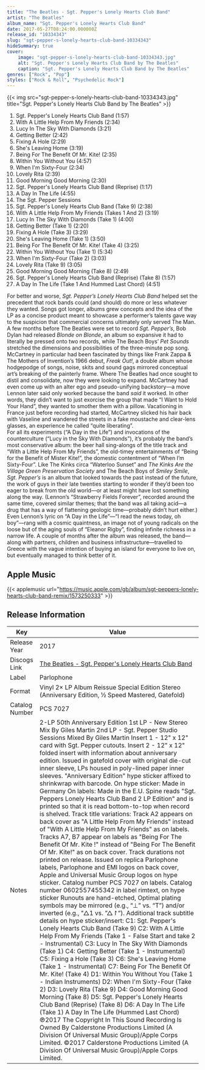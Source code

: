 ```yaml
---
title: "The Beatles - Sgt. Pepper's Lonely Hearts Club Band"
artist: "The Beatles"
album_name: "Sgt. Pepper's Lonely Hearts Club Band"
date: 2017-05-27T08:24:00.000000Z
release_id: "10334343"
slug: "sgt-pepper-s-lonely-hearts-club-band-10334343"
hideSummary: true
cover:
    image: "sgt-pepper-s-lonely-hearts-club-band-10334343.jpg"
    alt: "Sgt. Pepper's Lonely Hearts Club Band by The Beatles"
    caption: "Sgt. Pepper's Lonely Hearts Club Band by The Beatles"
genres: ["Rock", "Pop"]
styles: ["Rock & Roll", "Psychedelic Rock"]
---
```


{{< img src="sgt-pepper-s-lonely-hearts-club-band-10334343.jpg" title="Sgt. Pepper's Lonely Hearts Club Band by The Beatles" >}}

<!-- section break -->

1. Sgt. Pepper's Lonely Hearts Club Band (1:57)
2. With A Little Help From My Friends (2:34)
3. Lucy In The Sky With Diamonds (3:21)
4. Getting Better (2:42)
5. Fixing A Hole (2:29)
6. She's Leaving Home (3:19)
7. Being For The Benefit Of Mr. Kite! (2:35)
8. Within You Without You (4:57)
9. When I'm Sixty-Four (2:34)
10. Lovely Rita (2:39)
11. Good Morning Good Morning (2:30)
12. Sgt. Pepper's Lonely Hearts Club Band (Reprise) (1:17)
13. A Day In The Life (4:55)
14. The Sgt. Pepper Sessions
15. Sgt. Pepper's Lonely Hearts Club Band (Take 9) (2:38)
16. With A Little Help From My Friends (Takes 1 And 2) (3:19)
17. Lucy In The Sky With Diamonds (Take 1) (4:00)
18. Getting Better (Take 1) (2:20)
19. Fixing A Hole (Take 3) (3:29)
20. She's Leaving Home (Take 1) (3:50)
21. Being For The Benefit Of Mr. Kite! (Take 4) (3:25)
22. Within You Without You (Take 1) (5:34)
23. When I'm Sixty-Four (Take 2) (3:03)
24. Lovely Rita (Take 9) (3:05)
25. Good Morning Good Morning (Take 8) (2:49)
26. Sgt. Pepper's Lonely Hearts Club Band (Reprise) (Take 8) (1:57)
27. A Day In The Life (Take 1 And Hummed Last Chord) (4:51)

<!-- section break -->


For better and worse, <i>Sgt. Pepper’s Lonely Hearts Club Band</i> helped set the precedent that rock bands could (and should) do more or less whatever they wanted. Songs got longer, albums grew concepts and the idea of the LP as a concise product meant to showcase a performer’s talents gave way to the suspicion that commercial concerns ultimately only served The Man. A few months before The Beatles were set to record <i>Sgt. Pepper’s</i>, Bob Dylan had released <i>Blonde on Blonde</i>, an album so expansive it had to literally be pressed onto two records, while The Beach Boys’ <i>Pet Sounds</i> stretched the dimensions and possibilities of the three-minute pop song. McCartney in particular had been fascinated by things like Frank Zappa & The Mothers of Invention’s 1966 debut, <i>Freak Out!</i>, a double album whose hodgepodge of songs, noise, skits and sound gags mirrored conceptual art’s breaking of the painterly frame. Where The Beatles had once sought to distil and consolidate, now they were looking to expand. McCartney had even come up with an alter ego and pseudo-unifying backstory—a move Lennon later said only worked because the band <i>said</i> it worked. In other words, they didn’t want to just exorcise the group that made “I Want to Hold Your Hand”, they wanted to smother them with a pillow. Vacationing in France just before recording had started, McCartney slicked his hair back with Vaseline and wandered the streets in a fake moustache and clear-lens glasses, an experience he called “quite liberating”.<br />
For all its experiments (“A Day in the Life”) and invocations of the counterculture (“Lucy in the Sky With Diamonds”), it’s probably the band’s most conservative album: the beer hall sing-alongs of the title track and “With a Little Help From My Friends”, the old-timey entertainments of “Being for the Benefit of Mister Kite!”, the domestic contentment of “When I’m Sixty-Four”. Like The Kinks circa “Waterloo Sunset” and <i>The Kinks Are the Village Green Preservation Society</i> and The Beach Boys of <i>Smiley Smile</i>, <i>Sgt. Pepper’s</i> is an album that looked towards the past instead of the future, the work of guys in their late twenties starting to wonder if they’d been too eager to break from the old world—or at least might have lost something along the way. (Lennon’s “Strawberry Fields Forever”, recorded around the same time, covered similar themes; that the band was all taking acid—a drug that has a way of flattening geologic time—probably didn’t hurt either.) Even Lennon’s lyric on “A Day in the Life”—“I read the news today, oh boy”—rang with a cosmic quaintness, an image not of young radicals on the loose but of the aging souls of “Eleanor Rigby”, finding infinite richness in a narrow life. A couple of months after the album was released, the band—along with partners, children and business infrastructure—travelled to Greece with the vague intention of buying an island for everyone to live on, but eventually managed to think better of it.



## Apple Music
{{< applemusic url="https://music.apple.com/gb/album/sgt-peppers-lonely-hearts-club-band-remix/1573250333" >}}






## Release Information
|  Key           | Value                                                |
| ---------------| ---------------------------------------------------- |
| Release Year   | 2017                                   |
| Discogs Link   | [The Beatles - Sgt. Pepper's Lonely Hearts Club Band](https://www.discogs.com/release/10334343-The-Beatles-Sgt-Peppers-Lonely-Hearts-Club-Band) |
| Label          | Parlophone |
| Format         | Vinyl 2× LP Album Reissue Special Edition Stereo (Anniversary Edition, ½ Speed Mastered, Gatefold) |
| Catalog Number | PCS 7027 |
| Notes | 2-LP 50th Anniversary Edition  1st LP - New Stereo Mix By Giles Martin 2nd LP - Sgt. Pepper Studio Sessions Mixed By Giles Martin  Insert 1 - 12" x 12" card with Sgt. Pepper cutouts. Insert 2 - 12" x 12" folded insert with information about anniversary edition. Issued in gatefold cover with original die-cut inner sleeve, LPs housed in poly-lined paper inner sleeves.  "Anniversary Edition" hype sticker affixed to shrinkwrap with barcode.  On hype sticker: Made in Germany On labels: Made in the E.U.  Spine reads "Sgt. Peppers Lonely Hearts Club Band 2 LP Edition" and is printed so that it is read bottom-to-top when record is shelved.  Track title variations: Track A2 appears on back cover as "A Little Help From My Friends" instead of "With A Little Help From My Friends" as on labels. Tracks A7, B7 appear on labels as "Being For The Benefit Of Mr. Kite !" instead of "Being For The Benefit Of Mr. Kite!" as on back cover.  Track durations not printed on release.  Issued on replica Parlophone labels, Parlophone and EMI logos on back cover, Apple and Universal Music Group logos on hype sticker.  Catalog number PCS 7027 on labels. Catalog number 0602557455342 in label rimtext, on hype sticker  Runouts are hand-etched, Optimal plating symbols may be mirrored (e.g., “⊥” vs. “T”) and/or inverted (e.g., "△1 vs. ”△↾”).  Additional track subtitle details on hype sticker/insert: C1: Sgt. Pepper's Lonely Hearts Club Band (Take 9) C2: With A Little Help From My Friends (Take 1 - False Start and take 2 - Instrumental) C3: Lucy In The Sky With Diamonds (Take 1) C4: Getting Better (Take 1 - Instrumental) C5: Fixing a Hole (Take 3) C6: She's Leaving Home (Take 1 - Instrumental) C7: Being For The Benefit Of Mr. Kite! (Take 4) D1: Within You Without You (Take 1 - Indian Instruments) D2: When I'm Sixty-Four (Take 2) D3: Lovely Rita (Take 9) D4: Good Morning Good Morning (Take 8) D5: Sgt. Pepper's Lonely Hearts Club Band (Reprise) (Take 8) D6: A Day In The Life (Take 1) A Day In The Life (Hummed Last Chord)  ℗2017 The Copyright In This Sound Recording Is Owned By Calderstone Productions Limited (A Division Of Universal Music Group)/Apple Corps Limited. ©2017 Calderstone Productions Limited (A Division Of Universal Music Group)/Apple Corps Limited.  |